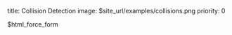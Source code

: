 title: Collision Detection
image: $site_url/examples/collisions.png
priority: 0


<div class="container-fluid">
  <div class="row">
    <div class="col-sm-10">
      <div data-options="gexamples.force1" style="width: 100%;" giotto-force></div>
    </div>
    <div class="col-sm-2 small">
     <div data-jstats></div>
      $html_force_form
    </div>
  </div>
</div>

